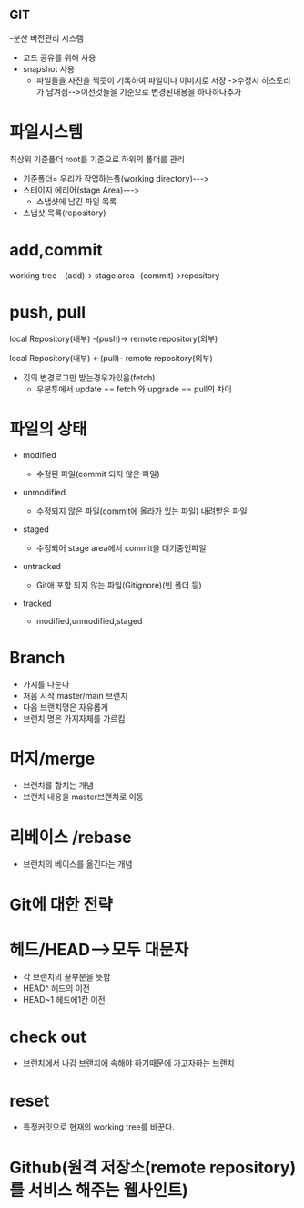 ## GIT

-분산 버전관리 시스템

- 코드 공유를 위해 사용
- snapshot 사용
  - 파일들을 사진을 찍듯이 기록하여 파일이나 이미지로 저장
    ->수정시 히스토리가 남겨짐-->이전것들을 기준으로 변경된내용을 하나하나추가

# 파일시스템

최상위 기준폴더 root를 기준으로 하위의 폴더를 관리

- 기준폴더= 우리가 작업하는폴(working directory)--->
- 스테이지 에리어(stage Area)--->
  - 스냅샷에 남긴 파일 목록
- 스냅샷 목록(repository)

# add,commit

working tree - (add)-> stage area -(commit)->repository

# push, pull

local Repository(내부) -(push)-> remote repository(외부)

local Repository(내부) <-(pull)- remote repository(외부)

- 깃의 변경로그만 받는경우가있음(fetch)
  - 우분투에서 update == fetch 와 upgrade == pull의 차이

# 파일의 상태

- modified
  - 수정된 파일(commit 되지 않은 파일)
- unmodified
  - 수정되지 않은 파일(commit에 올라가 있는 파일) 내려받은 파일
- staged

  - 수정되어 stage area에서 commit을 대기중인파일

- untracked
  - Git애 포함 되지 않는 파일(Gitignore)(빈 폴더 등)
- tracked
  - modified,unmodified,staged

# Branch

- 가지를 나눈다
- 처음 시작 master/main 브랜치
- 다음 브랜치명은 자유롭게
- 브랜치 명은 가지자체를 가르킴

# 머지/merge

- 브랜치를 합치는 개념
- 브랜치 내용을 master브랜치로 이동

# 리베이스 /rebase

- 브랜치의 베이스를 옮긴다는 개념

# Git에 대한 전략

# 헤드/HEAD-->모두 대문자

- 각 브랜치의 끝부분을 뜻함
- HEAD^ 헤드의 이전
- HEAD~1 헤드에1칸 이전

# check out

- 브랜치에서 나감
  브랜치에 속해야 하기때문에 가고자하는 브랜치

# reset

- 특정커밋으로 현재의 working tree를 바꾼다.

# Github(원격 저장소(remote repository)를 서비스 해주는 웹사인트)
